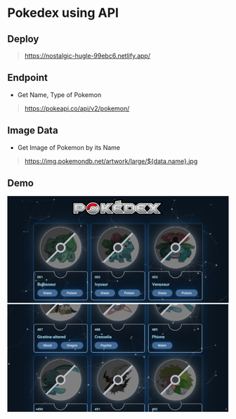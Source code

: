 # Pokedex using API
## Deploy
> https://nostalgic-hugle-99ebc6.netlify.app/

## Endpoint
- Get Name, Type of Pokemon
>https://pokeapi.co/api/v2/pokemon/

## Image Data
- Get Image of Pokemon by its Name
>https://img.pokemondb.net/artwork/large/${data.name}.jpg

## Demo

![](images/Demo1.PNG)
![](images/Demo2.PNG)

